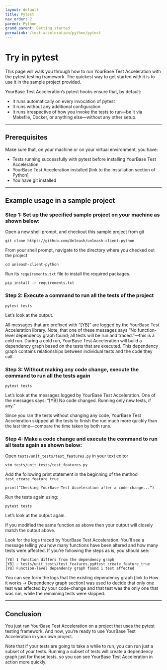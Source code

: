 ```yaml
---
layout: default
title: Pytest
nav_order: 2
parent: Python
grand_parent: Getting started
permalink: /test-acceleration/python/pytest
---
```


# Try in pytest

This page will walk you through how to run YourBase Test Acceleration with the pytest testing framework. The quickest way to get started with it is to use it in the sample project provided.

YourBase Test Acceleration’s pytest hooks ensure that, by default:
- It runs automatically on every invocation of pytest
- It runs without any additional configuration
- It runs irrespective of how you invoke the tests to run—be it via Makefile, Docker, or anything else—without any other setup.

---

## Prerequisites
Make sure that, on your machine or on your virtual environment, you have:
- Tests running successfully with pytest before installing YourBase Test Acceleration
- YourBase Test Acceleration installed [link to the installation section of Python]
- You have git installed

---

## Example usage in a sample project

### Step 1: Set up the specified sample project on your machine as shown below:

Open a new shell prompt, and checkout this sample project from git

```git clone https://github.com/Unleash/unleash-client-python```

From your shell prompt, navigate to the directory where you checked out the project

```cd unleash-client-python```
 
Run its `requirements.txt` file to install the required packages. 

```pip install -r requirements.txt```

### Step 2: Execute a command to run all the tests of the project

```pytest tests```

Let’s look at the output.

All messages that are prefixed with “[YB]” are logged by the YourBase Test Acceleration library. Note, that one of these messages says “No function-level dependency graph found; all tests will be run and traced.”—this is a cold run. During a cold run, YourBase Test Acceleration will build a dependency graph based on the tests that are executed. This dependency graph contains relationships between individual tests and the code they call.

### Step 3: Without making any code change, execute the command to run all the tests again

```pytest tests```

Let’s look at the messages logged by YourBase Test Acceleration. One of the messages says: “[YB] No code changed. Running only new tests, if any.”

Since you ran the tests without changing any code, YourBase Test Acceleration skipped all the tests to finish the run much more quickly than the last time—compare the time taken by both runs.

### Step 4: Make a code change and execute the command to run all tests again as shown below:

Open ```tests/unit_tests/test_features.py``` in your text editor

```vim tests/unit_tests/test_features.py```

Add the following print statement in the beginning of the method ```test_create_feature_true```

```print(“Checking YourBase Test Acceleration after a code-change...”)```

Run the tests again using:

```pytest tests```

Let’s look at the output again. 

If you modified the same function as above then your output will closely match the output above. 

Look for the logs traced by YourBase Test Acceleration. You’ll see a message telling you how many functions have been altered and how many tests were affected. If you’re following the steps as is, you should see:

```
[YB] 1 function differs from the dependency graph
[YB] ~ tests/unit_tests/test_features.py#test_create_feature_true
[YB] Function-level dependency graph found 1 test affected
```

You can see form the logs that the existing dependency graph [link to How it works → Dependency graph section] was used to decide that only one test was affected by your code-change and that test was the only one that was run, while the remaining tests were skipped.

---

## Conclusion
You just ran YourBase Test Acceleration on a project that uses the pytest testing framework. And now, you’re ready to use YourBase Test Acceleration in your own project. 

Note that if your tests are going to take a while to run, you can run just a subset of your tests. Running a subset of tests will create a dependency graph just for those tests, so you can see YourBase Test Acceleration in action more quickly.